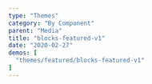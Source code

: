 ```yaml
---
type: "Themes"
category: "By Component"
parent: "Media"
title: "blocks-featured-v1"
date: "2020-02-27"
demos: [
  "themes/featured/blocks-featured-v1"
]
---
```

